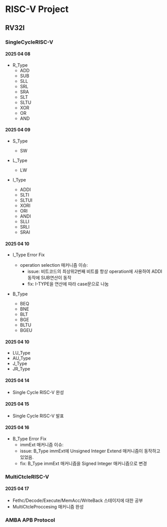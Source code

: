 # RISC-V Project

## RV32I

### SingleCycleRISC-V

#### 2025 04 08
- R_Type 
  - ADD 
  - SUB 
  - SLL 
  - SRL 
  - SRA 
  - SLT 
  - SLTU 
  - XOR 
  - OR 
  - AND 


#### 2025 04 09  
- S_Type 
  - SW 

- L_Type
  - LW   

- I_Type 
  - ADDI 
  - SLTI 
  - SLTUI 
  - XORI 
  - ORI 
  - ANDI 
  - SLLI 
  - SRLI 
  - SRAI 

#### 2025 04 10
- I_Type Error Fix 
  - operation selection 매커니즘 이슈: 
    - issue: 비트코드의 최상위2번째 비트를 항상 operation에 사용하여 ADDI동작에 SUB연산이 동작 
    - fix: I-TYPE을 연산에 따라 case문으로 나눔 

- B_Type 
  - BEQ 
  - BNE 
  - BLT 
  - BGE 
  - BLTU 
  - BGEU 

#### 2025 04 10
- LU_Type
- AU_Type
- J_Type
- JR_Type

#### 2025 04 14
- Single Cycle RISC-V 완성 

#### 2025 04 15
- Single Cycle RISC-V 발표 

#### 2025 04 16
- B_Type Error Fix
  - immExt 매커니즘 이슈:
   - issue: B_Type immExt에 Unsigned Integer Extend 매커니즘이 동작하고있었음. 
   - fix: B_Type immExt 매커니즘을 Signed Integer 매커니즘으로 변경

### MultiCtcleRISC-V 

#### 2025 04 17
 - Fethc/Decode/Execute/MemAcc/WriteBack 스테이지에 대한 공부 
 - MultiCtcleProccesing 매커니즘 완성

### AMBA APB Protocol